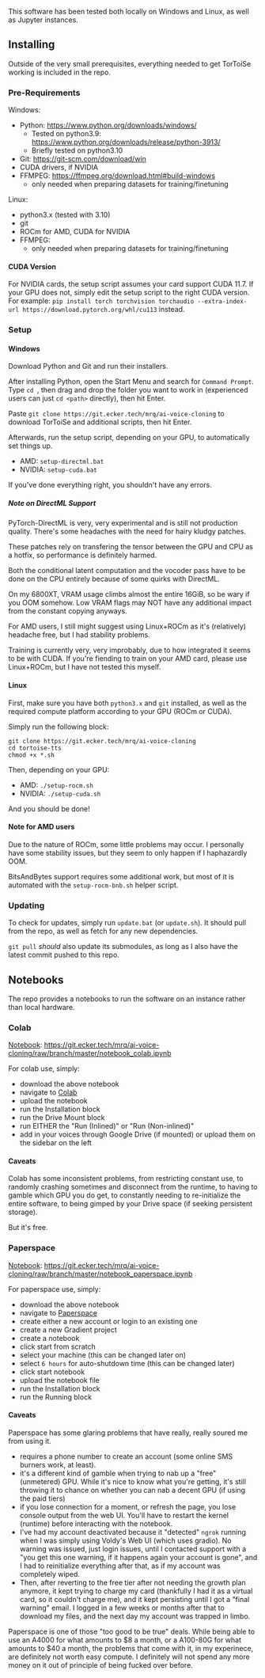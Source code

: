 This software has been tested both locally on Windows and Linux, as well as Jupyter instances.

## Installing

Outside of the very small prerequisites, everything needed to get TorToiSe working is included in the repo.

### Pre-Requirements

Windows:
* Python: https://www.python.org/downloads/windows/
	- Tested on python3.9: https://www.python.org/downloads/release/python-3913/
    - Briefly tested on python3.10
* Git: https://git-scm.com/download/win
* CUDA drivers, if NVIDIA
* FFMPEG: https://ffmpeg.org/download.html#build-windows
	- only needed when preparing datasets for training/finetuning

Linux:
* python3.x (tested with 3.10)
* git
* ROCm for AMD, CUDA for NVIDIA
* FFMPEG:
	- only needed when preparing datasets for training/finetuning

#### CUDA Version

For NVIDIA cards, the setup script assumes your card support CUDA 11.7. If your GPU does not, simply edit the setup script to the right CUDA version. For example: `pip install torch torchvision torchaudio --extra-index-url https://download.pytorch.org/whl/cu113` instead.

### Setup

#### Windows

Download Python and Git and run their installers.

After installing Python, open the Start Menu and search for `Command Prompt`. Type `cd `, then drag and drop the folder you want to work in (experienced users can just `cd <path>` directly), then hit Enter.

Paste `git clone https://git.ecker.tech/mrq/ai-voice-cloning` to download TorToiSe and additional scripts, then hit Enter.

Afterwards, run the setup script, depending on your GPU, to automatically set things up.
* AMD: `setup-directml.bat`
* NVIDIA: `setup-cuda.bat`

If you've done everything right, you shouldn't have any errors.

##### Note on DirectML Support

PyTorch-DirectML is very, very experimental and is still not production quality. There's some headaches with the need for hairy kludgy patches.

These patches rely on transfering the tensor between the GPU and CPU as a hotfix, so performance is definitely harmed.

Both the conditional latent computation and the vocoder pass have to be done on the CPU entirely because of some quirks with DirectML.

On my 6800XT, VRAM usage climbs almost the entire 16GiB, so be wary if you OOM somehow. Low VRAM flags may NOT have any additional impact from the constant copying anyways.

For AMD users, I still might suggest using Linux+ROCm as it's (relatively) headache free, but I had stability problems.

Training is currently very, very improbably, due to how integrated it seems to be with CUDA. If you're fiending to train on your AMD card, please use Linux+ROCm, but I have not tested this myself.

#### Linux

First, make sure you have both `python3.x` and `git` installed, as well as the required compute platform according to your GPU (ROCm or CUDA).

Simply run the following block:

```
git clone https://git.ecker.tech/mrq/ai-voice-cloning
cd tortoise-tts
chmod +x *.sh
```

Then, depending on your GPU:
* AMD: `./setup-rocm.sh`
* NVIDIA: `./setup-cuda.sh`

And you should be done!

#### Note for AMD users

Due to the nature of ROCm, some little problems may occur. I personally have some stability issues, but they seem to only happen if I haphazardly OOM.

BitsAndBytes support requires some additional work, but most of it is automated with the `setup-rocm-bnb.sh` helper script.

### Updating

To check for updates, simply run `update.bat` (or `update.sh`). It should pull from the repo, as well as fetch for any new dependencies.

`git pull` *should* also update its submodules, as long as I also have the latest commit pushed to this repo.

## Notebooks

The repo provides a notebooks to run the software on an instance rather than local hardware.

### Colab

[Notebook](https://git.ecker.tech/mrq/ai-voice-cloning/raw/branch/master/notebook_colab.ipynb): https://git.ecker.tech/mrq/ai-voice-cloning/raw/branch/master/notebook_colab.ipynb

For colab use, simply:
* download the above notebook
* navigate to [Colab](https://colab.research.google.com/)
* upload the notebook
* run the Installation block
* run the Drive Mount block
* run EITHER the "Run (Inlined)" or "Run (Non-inlined)"
* add in your voices through Google Drive (if mounted) or upload them on the sidebar on the left

#### Caveats

Colab has some inconsistent problems, from restricting constant use, to randomly crashing sometimes and disconnect from the runtime, to having to gamble which GPU you do get, to constantly needing to re-initialize the entire software, to being gimped by your Drive space (if seeking persistent storage).

But it's free.

### Paperspace
[Notebook](https://git.ecker.tech/mrq/ai-voice-cloning/raw/branch/master/notebook_paperspace.ipynb): https://git.ecker.tech/mrq/ai-voice-cloning/raw/branch/master/notebook_paperspace.ipynb

For paperspace use, simply:
* download the above notebook
* navigate to [Paperspace](https://www.paperspace.com/)
* create either a new account or login to an existing one
* create a new Gradient project
* create a notebook
* click start from scratch
* select your machine (this can be changed later on)
* select `6 hours` for auto-shutdown time (this can be changed later)
* click start notebook
* upload the notebook file
* run the Installation block
* run the Running block

#### Caveats

Paperspace has some glaring problems that have really, really soured me from using it.
* requires a phone number to create an account (some online SMS burners work, at least).
* it's a different kind of gamble when trying to nab up a "free" (unmetered) GPU. While it's nice to know what you're getting, it's still throwing it to chance on whether you can nab a decent GPU (if using the paid tiers)
* if you lose connection for a moment, or refresh the page, you lose console output from the web UI. You'll have to restart the kernel (runtime) before interacting with the notebook.
* I've had my account deactivated because it "detected" `ngrok` running when I was simply using Voldy's Web UI (which uses gradio). No warning was issued, just login issues, until I contacted support with a "you get this one warning, if it happens again your account is gone", and I had to reinitialize everything after that, as if my account was completely wiped.
* Then, after reverting to the free tier after not needing the growth plan anymore, it kept trying to charge my card (thankfully I had it as a virtual card, so it couldn't charge me), and it kept persisting until I got a "final warning" email. I logged in a few weeks or months after that to download my files, and the next day my account was trapped in limbo.

Paperspace is one of those "too good to be true" deals. While being able to use an A4000 for what amounts to $8 a month, or a A100-80G for what amounts to $40 a month, the problems that come with it, in my experinece, are definitely not worth easy compute. I definitely will not spend any more money on it out of principle of being fucked over before.